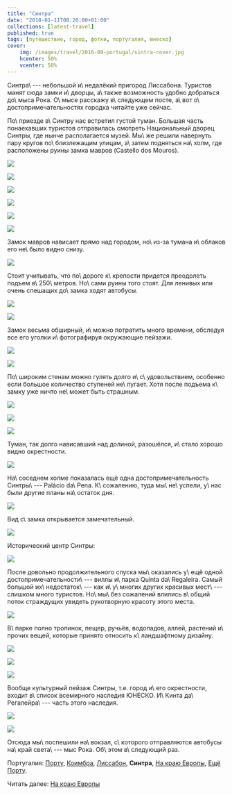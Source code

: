 ```yaml
---
title: "Синтра"
date: "2018-01-11T08:20:00+01:00"
collections: [latest-travel]
published: true
tags: [путешествие, город, фотки, португалия, юнеско]
cover:
    img: /images/travel/2016-09-portugal/sintra-cover.jpg
    hcenter: 50%
    vcenter: 50%
---
```


Синтра\ --- небольшой и\ недалёкий пригород Лиссабона. Туристов манят
сюда замки и\ дворцы, а\ также возможность удобно добраться до\ мыса
Рока. О\ мысе расскажу в\ следующем посте, а\ вот
о\ достопримечательностях городка читайте уже сейчас.

<!--more-->

По\ приезде в\ Синтру нас встретил густой туман. Большая часть
понаехавших туристов отправилась смотреть Национальный дворец Синтры,
где нынче располагается музей. Мы\ же решили навернуть пару кругов
по\ близлежащим улицам, а\ затем подняться на\ холм, где расположены
руины замка мавров (Castello dos Mouros).

![](/images/travel/2016-09-portugal/sintra-street-1.jpg)

![](/images/travel/2016-09-portugal/sintra-street-2.jpg)

![](/images/travel/2016-09-portugal/sintra-street-3.jpg)

![](/images/travel/2016-09-portugal/sintra-street-4.jpg)

![](/images/travel/2016-09-portugal/sintra-street-5.jpg)

![](/images/travel/2016-09-portugal/sintra-street-6.jpg)

Замок мавров нависает прямо над городом, но\ из-за тумана и\ облаков его
не\ было видно снизу.

![](/images/travel/2016-09-portugal/sintra-castello-mist.jpg)

Стоит учитывать, что по\ дороге к\ крепости придется преодолеть подъем
в\ 250\ метров. Но\ сами руины того стоят. Для ленивых или очень
спешащих до\ замка ходят автобусы.

![](/images/travel/2016-09-portugal/sintra-mouros-1.jpg)

![](/images/travel/2016-09-portugal/sintra-mouros-2.jpg)

Замок весьма обширный, и\ можно потратить много времени, обследуя все
его уголки и\ фотографируя окружающие пейзажи.

![](/images/travel/2016-09-portugal/sintra-mouros-3.jpg)

![](/images/travel/2016-09-portugal/sintra-mouros-4.jpg)

По\ широким стенам можно гулять долго и\ с\ удовольствием, особенно если
большое количество ступеней не\ пугает. Хотя после подъема к\ замку уже
ничто не\ может быть страшным.

![](/images/travel/2016-09-portugal/sintra-mouros-5.jpg)

![](/images/travel/2016-09-portugal/sintra-mouros-6.jpg)

![](/images/travel/2016-09-portugal/sintra-mouros-7.jpg)

Туман, так долго нависавший над долиной, разошёлся, и\ стало хорошо
видно окрестности.

![](/images/travel/2016-09-portugal/sintra-mouros-8.jpg)

На\ соседнем холме показалась ещё одна достопримечательность Синтры\ ---
Palácio da\ Pena. К\ сожалению, туда мы\ не\ успели, у\ нас были другие
планы на\ остаток дня.

![](/images/travel/2016-09-portugal/sintra-palacio-da-pena.jpg)

Вид с\ замка открывается замечательный.

![](/images/travel/2016-09-portugal/sintra-mouros-pano.jpg)

Исторический центр Синтры:

![](/images/travel/2016-09-portugal/sintra-mouros-city-view.jpg)

После довольно продолжительного спуска мы\ оказались у\ ещё одной
достопримечательности\ --- виллы и\ парка Quinta da\ Regaleira. Самый
большой их\ недостаток\ --- как и\ у\ многих других красивых мест\ ---
слишком много туристов. Но\ мы\ без сожалений влились в\ общий поток
страждущих увидеть рукотворную красоту этого места.

![](/images/travel/2016-09-portugal/sintra-quinta-tourists.jpg)

В\ парке полно тропинок, пещер, ручьёв, водопадов, аллей, растений
и\ прочих вещей, которые принято относить к\ ландшафтному дизайну.

![](/images/travel/2016-09-portugal/sintra-quinta-design-1.jpg)

![](/images/travel/2016-09-portugal/sintra-quinta-design-2.jpg)

![](/images/travel/2016-09-portugal/sintra-quinta-design-3.jpg)

Вообще культурный пейзаж Синтры, т.е. город и\ его окрестности, входит
в\ список всемирного наследия ЮНЕСКО. И\ Кинта да\ Регалейра\ --- часть
этого наследия.

![](/images/travel/2016-09-portugal/sintra-quinta-view-1.jpg)

![](/images/travel/2016-09-portugal/sintra-quinta-view-2.jpg)

Отсюда мы\ поспешили на\ вокзал, с\ которого отправляются автобусы
на\ край света\ --- мыс Рока. Об\ этом в\ следующий раз.

Португалия:
[Порту](/post/porto-1/),
[Коимбра](/post/coimbra/),
[Лиссабон](/post/lisbon/),
**Синтра**,
[На краю Европы](/post/europas-edge/),
[Ещё Порту](/post/porto-2/).

Читать далее: [На краю Европы](/post/europas-edge/)

